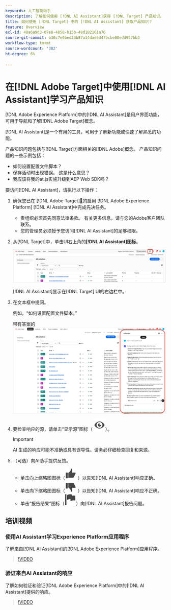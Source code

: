 ```yaml
---
keywords: 人工智能助手
description: 了解如何使用 [!DNL AI Assistant]获得 [!DNL Target] 产品知识。
title: 如何使用 [!DNL Target] 中的 [!DNL AI Assistant] 获取产品知识？
feature: Overview
exl-id: 48a6a9d3-07e8-4858-b15b-48d182161a76
source-git-commit: b30c7e0bed23b87a34dae5d47bcbe80edd957bb3
workflow-type: tm+mt
source-wordcount: '302'
ht-degree: 6%

---
```


# 在[!DNL Adobe Target]中使用[!DNL AI Assistant]学习产品知识

[!DNL Adobe Experience Platform]中的[!DNL AI Assistant]是用户界面功能，可用于导航和了解[!DNL Adobe Target]概念。

[!DNL AI Assistant]是一个有用的工具，可用于了解新功能或快速了解熟悉的功能。

产品知识问题包括与[!DNL Target]方面相关的[!DNL Adobe]概念。 产品知识问题的一些示例包括：

* 如何设置配置文件脚本？
* 保存活动时出现错误。 这是什么意思？
* 我应该将我的at.js实施升级到AEP Web SDK吗？

要访问[!DNL AI Assistant]，请执行以下操作：

1. 确保您已在 [!DNL Adobe Target][&#128279;](/help/main/c-intro/ai-assistant.md)的启用 [!DNL Adobe Experience Platform] [!DNL AI Assistant]中完成先决任务。

   * 贵组织必须首先同意法律条款。 有关更多信息，请与您的Adobe客户团队联系。
   * 您的管理员必须授予您访问[!DNL AI Assistant]的足够权限。

1. 从[!DNL Target]中，单击UI右上角的&#x200B;**[!DNL AI Assistant]图标**。

   ![AI助手图标](/help/main/c-intro/assets/ai-assistant-icon.png)

   [!DNL AI Assistant]显示在[!DNL Target] UI的右边栏中。

1. 在文本框中提问。

   例如，“如何设置配置文件脚本。”

   带有答案的![AI助手](/help/main/c-intro/assets/ai-assistant-answer.png)

1. 要检查响应的源，请单击“显示源”图标（ ![显示源图标](/help/main/assets/icons/Visibility.svg)）。

   >[!IMPORTANT]
   >
   >AI 生成的响应可能不准确或具有误导性。请务必仔细检查回复和来源。

1. （可选）向AI助手提供反馈。

   * 单击向上缩略图图标（![向上缩略图图标](/help/main/assets/icons/ThumbUp.svg) ）以告知[!DNL AI Assistant]响应正确。
   * 单击向下缩略图图标（![向下缩略图图标](/help/main/assets/icons/ThumbDown.svg) ）以告知[!DNL AI Assistant]响应不正确。
   * 单击“报告结果”图标（![报告结果图标](/help/main/assets/icons/Flag.svg)）向[!DNL AI Assistant]报告问题。

## 培训视频

### 使用AI Assistant学习Experience Platform应用程序

了解来自[!DNL AI Assistant]的[!DNL Adobe Experience Platform]应用程序。

>[!VIDEO](https://video.tv.adobe.com/v/3441024/?learn=on&#x26;enablevpops)

### 验证来自AI Assistant的响应

了解如何验证和验证[!DNL Adobe Experience Platform]中的[!DNL AI Assistant]提供的响应。

>[!VIDEO](https://video.tv.adobe.com/v/3441738/?learn=on&#x26;enablevpops)

